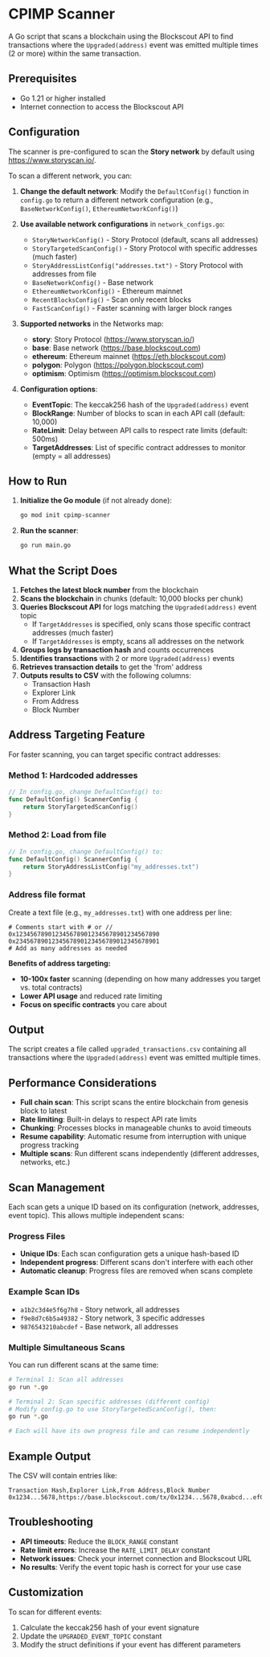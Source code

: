 # CPIMP Scanner

A Go script that scans a blockchain using the Blockscout API to find transactions where the `Upgraded(address)` event was emitted multiple times (2 or more) within the same transaction.

## Prerequisites

- Go 1.21 or higher installed
- Internet connection to access the Blockscout API

## Configuration

The scanner is pre-configured to scan the **Story network** by default using https://www.storyscan.io/. 

To scan a different network, you can:

1. **Change the default network**: Modify the `DefaultConfig()` function in `config.go` to return a different network configuration (e.g., `BaseNetworkConfig()`, `EthereumNetworkConfig()`)

2. **Use available network configurations** in `network_configs.go`:
   - `StoryNetworkConfig()` - Story Protocol (default, scans all addresses)
   - `StoryTargetedScanConfig()` - Story Protocol with specific addresses (much faster)
   - `StoryAddressListConfig("addresses.txt")` - Story Protocol with addresses from file
   - `BaseNetworkConfig()` - Base network
   - `EthereumNetworkConfig()` - Ethereum mainnet
   - `RecentBlocksConfig()` - Scan only recent blocks
   - `FastScanConfig()` - Faster scanning with larger block ranges

3. **Supported networks** in the Networks map:
   - **story**: Story Protocol (https://www.storyscan.io/)
   - **base**: Base network (https://base.blockscout.com)
   - **ethereum**: Ethereum mainnet (https://eth.blockscout.com)
   - **polygon**: Polygon (https://polygon.blockscout.com)
   - **optimism**: Optimism (https://optimism.blockscout.com)

4. **Configuration options**:
   - **EventTopic**: The keccak256 hash of the `Upgraded(address)` event
   - **BlockRange**: Number of blocks to scan in each API call (default: 10,000)
   - **RateLimit**: Delay between API calls to respect rate limits (default: 500ms)
   - **TargetAddresses**: List of specific contract addresses to monitor (empty = all addresses)

## How to Run

1. **Initialize the Go module** (if not already done):
   ```bash
   go mod init cpimp-scanner
   ```

2. **Run the scanner**:
   ```bash
   go run main.go
   ```

## What the Script Does

1. **Fetches the latest block number** from the blockchain
2. **Scans the blockchain** in chunks (default: 10,000 blocks per chunk)
3. **Queries Blockscout API** for logs matching the `Upgraded(address)` event topic
   - If `TargetAddresses` is specified, only scans those specific contract addresses (much faster)
   - If `TargetAddresses` is empty, scans all addresses on the network
4. **Groups logs by transaction hash** and counts occurrences
5. **Identifies transactions** with 2 or more `Upgraded(address)` events
6. **Retrieves transaction details** to get the 'from' address
7. **Outputs results to CSV** with the following columns:
   - Transaction Hash
   - Explorer Link
   - From Address
   - Block Number

## Address Targeting Feature

For faster scanning, you can target specific contract addresses:

### Method 1: Hardcoded addresses
```go
// In config.go, change DefaultConfig() to:
func DefaultConfig() ScannerConfig {
    return StoryTargetedScanConfig()
}
```

### Method 2: Load from file
```go
// In config.go, change DefaultConfig() to:
func DefaultConfig() ScannerConfig {
    return StoryAddressListConfig("my_addresses.txt")
}
```

### Address file format
Create a text file (e.g., `my_addresses.txt`) with one address per line:
```
# Comments start with # or //
0x1234567890123456789012345678901234567890
0x2345678901234567890123456789012345678901
# Add as many addresses as needed
```

**Benefits of address targeting:**
- **10-100x faster** scanning (depending on how many addresses you target vs. total contracts)
- **Lower API usage** and reduced rate limiting
- **Focus on specific contracts** you care about

## Output

The script creates a file called `upgraded_transactions.csv` containing all transactions where the `Upgraded(address)` event was emitted multiple times.

## Performance Considerations

- **Full chain scan**: This script scans the entire blockchain from genesis block to latest
- **Rate limiting**: Built-in delays to respect API rate limits
- **Chunking**: Processes blocks in manageable chunks to avoid timeouts
- **Resume capability**: Automatic resume from interruption with unique progress tracking
- **Multiple scans**: Run different scans independently (different addresses, networks, etc.)

## Scan Management

Each scan gets a unique ID based on its configuration (network, addresses, event topic). This allows multiple independent scans:

### Progress Files
- **Unique IDs**: Each scan configuration gets a unique hash-based ID
- **Independent progress**: Different scans don't interfere with each other
- **Automatic cleanup**: Progress files are removed when scans complete

### Example Scan IDs
- `a1b2c3d4e5f6g7h8` - Story network, all addresses
- `f9e8d7c6b5a49382` - Story network, 3 specific addresses  
- `9876543210abcdef` - Base network, all addresses

### Multiple Simultaneous Scans
You can run different scans at the same time:
```bash
# Terminal 1: Scan all addresses
go run *.go

# Terminal 2: Scan specific addresses (different config)
# Modify config.go to use StoryTargetedScanConfig(), then:
go run *.go

# Each will have its own progress file and can resume independently
```

## Example Output

The CSV will contain entries like:
```
Transaction Hash,Explorer Link,From Address,Block Number
0x1234...5678,https://base.blockscout.com/tx/0x1234...5678,0xabcd...ef01,12345678
```

## Troubleshooting

- **API timeouts**: Reduce the `BLOCK_RANGE` constant
- **Rate limit errors**: Increase the `RATE_LIMIT_DELAY` constant
- **Network issues**: Check your internet connection and Blockscout URL
- **No results**: Verify the event topic hash is correct for your use case

## Customization

To scan for different events:
1. Calculate the keccak256 hash of your event signature
2. Update the `UPGRADED_EVENT_TOPIC` constant
3. Modify the struct definitions if your event has different parameters 